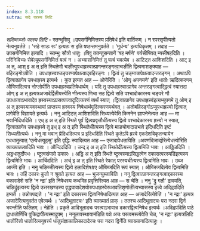 ```yaml
---
index: 8.3.118
sutra: सदेः परस्य लिटि

---
```

_सदिष्वञ्जोः परस्य लिटि_ - स्तन्भुसिवु ।उपसर्गनिमित्तस्य प्रतिषेध॑ इति वार्तिकम् । न रपरसृपी॑त्यतो नेत्यनुवर्तते । 'सहे साडः सः' इत्यतः स इति षष्ठन्तमनुवर्तते । 'मूर्धन्य' इत्यधिकृतम् । तदाह  —  उपसर्गनिमित्त इत्यादि । स्तम्भुः सौत्रो धातुः ।षिवु ततन्तुसन्ताने॑ 'षह मर्षणे' पर्यसीषिवत् न्यसीषहदिति ।परिनिविभ्यः सेवे॑त्युपसर्गनिमित्तं षत्वं न । अभ्यासनिमित्तं तु षत्वं भवत्येव । आटिट्त आशिशदिति । आट् इ अ त्, आश् इ अ त् इति स्थितेणौ चङी॑त्युपधाह्रस्वात्प्रागन्तरङ्गत्वा॒चङी॑ति द्वित्वमाशङ्क्याह —  बहिरङ्गोऽपीति । उपधाह्रस्वश्चङ्परण्यपेक्षत्वाद्बहिरङ्गः । द्वित्वं तु चङ्मात्रापेक्षत्वादन्तरङ्गम् । अथाऽपि द्वित्वात्प्रागेव उपधाह्रस्व इत्यर्थः । कुत इत्यत आह —  ओणेरिति । 'ओणृ अपनयने' इति धातोः ऋदित्करणम् औणिणदित्यत्र	नोग्लोपी॑ति उपधाह्रस्वप्रतिषेधार्थम् । यदि तु उपधाह्रस्वात्प्रागेव अन्तरङ्गत्वाद्द्वित्वं स्यात्तदा ओण् इ अ त् इत्यत्रअजादेर्द्वितीयस्ये॑ति णीत्यस्य णिचा सह द्वित्वे सति पश्चादोकारस्य चङ्परे णौ उपधात्वाऽभावादेव ह्रस्वस्याऽप्रसक्तत्वादृदित्करणं व्यर्थं स्यात् ।द्वित्वात्प्रागेव उपधाह्रस्व॑इत्यभ्युपगमे तु ओण् इ अ त् इत्यस्यामवस्थायां प्राप्तस्य ह्रस्वस्य निषेधार्थमृदित्करणमर्थवत् । अतोबहिरङ्गोऽप्युपधाह्रस्वो द्वित्वात् प्रागेवे॑ति विज्ञायते इत्यर्थः । ननु आटिटत् आशिशदिति सिध्यत्येवेति किमनेन ज्ञापनेनेत्यत आह —  मा भवानिदिधदिति । एध् इ अ त् इति स्थिते पूर्वं द्वित्वप्रवृत्तौधी॑त्यस्य द्वित्वे पश्चादेकारस्य ह्रस्वो न स्यात्, द्वित्वात्प्रागेव उपधाह्रस्वे तु इध् इ अ त् इति स्थितेधी॑त्यस्य द्वित्वे माङ्योगादाडभावे इदिधदिति इष्टं सिध्यतीत्यर्थः । ननु मा भवान् प्रेदिधदित्यत्र प्र इदिधदिति स्थिते कृतेऽपि ह्रस्वे एकदेशविकृतन्यायेन एधधातुत्वात् 'एत्येधत्यूठ्सु' इति वृद्धिः स्यादित्यत आह —  एजादावेधताविति ।अवर्णादेजाद्योरेत्येधत्यो॑रिति व्याख्यातत्वादिति भावः । औन्दिददिति । उन्द् इ अ त् इति स्थितेदी॑त्यस्य द्वित्वमिति भावः । आड्डिडदिति । अड्डधातुर्दोपधः । ष्टुत्वसंपन्नो डकारः । अड्डि अ त् इति स्थिते ष्टुत्वस्याऽसिद्धत्वेन दकारात्परस्यडि॑इत्यस्य द्वित्वमिति भावः । आर्चिददिति । अर्च् इ अ त् इति स्थिते रेफात् परस्यची॑त्यस्य द्वित्वमिति भावः । उब्ज आर्जवे इति । ननु चङिब्जी॑त्यस्य द्वित्वे हलादिशेष#ए औबिब्जदिति रूपं स्यात् । औब्जिजदित्येव द्वित्वमिति भावः । तर्हि दकारः कुतो न श्रुयते इत्यत आह —  भुजन्युब्जाविति । ननु द्वित्वात्प्रागन्तरङ्गत्वाद्दकारस्य बकारादेशे सति 'न न्द्रा' इति निषेधस्य कथमिह प्रवृत्तिरित्यत आह —  स चेति । ननु 'द्रु गतौ' द्रावयति, चङिद्रु॑इत्यस्य द्वित्वे उत्तरखण्डस्य वृद्ध्यावादेशयोरुपधाह्रस्वेरुआवतिशृणोती॑त्यभ्यासस्य इत्त्वे अदिद्रवदिति इष्यते । तन्नोपपद्यते । 'न न्द्राः' इति दकारस्य द्वित्वनिषेधादित्यत आह — अजादेरित्येवेति । 'न न्द्राः' इत्यत्र अजादेरित्यनुवर्तत एवेत्यर्थः । 'आदिभूतादचः' इति व्याख्यातं प्राक् । ततश्च आदिभूतादचः परा नदरा द्विर्न भवन्तीति फलितम् । नेहेति । प्रकृते आदिभूतादचः परत्वाऽभावान्न दकारद्वित्वनिषेध इत्यर्थः ।अदिद्रप॑दिति पाठे द्राधातोर्णिचि पुकिद्रापी॑त्यस्माद्रूपम् । ननुलावस्थायाम॑डिति पक्षे अचः परत्वमस्त्येवेति चेन्न, 'न न्द्राः' इत्यत्रलिटि धातो॑रित्तो धातोरित्यनुवर्त्त्य धातुसंज्ञाकालिकादादेरचः परा नदरा द्विर्नेति व्याख्यानादित्याहुः ।